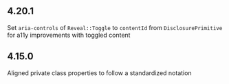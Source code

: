 ## 4.20.1

Set `aria-controls` of `Reveal::Toggle` to `contentId` from `DisclosurePrimitive` for a11y improvements with toggled content

## 4.15.0

Aligned private class properties to follow a standardized notation
